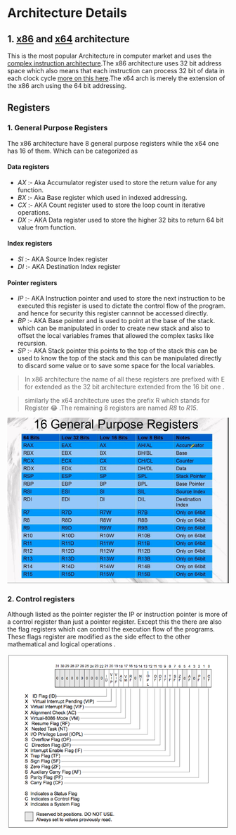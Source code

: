 # Architecture Details

## 1. [x86](https://en.wikipedia.org/wiki/X86) and [x64](https://en.wikipedia.org/wiki/X86-64) architecture
This is the most popular Architecture in computer market and uses the [complex instruction architecture](https://en.wikipedia.org/wiki/Complex_instruction_set_computer).The x86 architecture uses 32 bit address space which also means that each instruction can process 32 bit of data in each clock cycle [more on this here]().The x64 arch is merely the extension of the x86 arch using the 64 bit addressing.

## Registers 
### 1. General Purpose Registers 
The x86 architecture have 8 general purpose registers while the x64 one has 16 of them. Which can be categorized as 
#### Data registers  
* _AX_ :- Aka Accumulator register used to store the return value for any function.  
* _BX_ :- Aka Base register which used in indexed addressing.  
* _CX_ :- AKA Count register used to store the loop count in iterative operations.
* _DX_ :- AKA Data register used to store the higher 32 bits to return 64 bit value from function. 
#### Index registers
* _SI_ :- AKA Source Index register
* _DI_ :- AKA Destination Index register
#### Pointer registers
* _IP_ :- AKA Instruction pointer and used to store the next instruction to be executed this register is used to dictate the control flow of the program. and hence for security this register cannnot be accessed directly.  
* _BP_ :- AKA Base pointer and is used to point at the base of the stack. which can be manipulated in order to create new stack and also to offset the local variables frames that allowed the complex tasks like recursion. 
* _SP_ :- AKA Stack pointer this points to the top of the stack this can be used to know the top of the stack and this can be manipulated directly to discard some value or to save some space for the local variables.    

> In x86 architecture the name of all these registers are prefixed with E for extended as the 32 bit architecture extended from the 16 bit one .


> similarly the x64 architecture uses the prefix R which stands for Register :joy: .The remaining 8 registers are named _R8_  to _R15_.

![x64 general purpose registers](x64reg.jpg)  


### 2. Control registers 
Although listed as the pointer register the IP or instruction pointer is more of a control register than just a pointer register. Except this the there are also the flag registers which can control the execution flow of the programs.  
These flags register are modified as the side effect to the other mathematical and logical operations .


![x86/64 flag registers](x86-64flags.png)